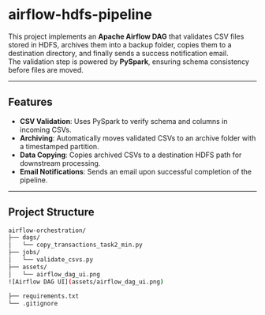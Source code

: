 # airflow-hdfs-pipeline

This project implements an **Apache Airflow DAG** that validates CSV files stored in HDFS, archives them into a backup folder, copies them to a destination directory, and finally sends a success notification email.  
The validation step is powered by **PySpark**, ensuring schema consistency before files are moved.

---

##  Features
- **CSV Validation**: Uses PySpark to verify schema and columns in incoming CSVs.  
- **Archiving**: Automatically moves validated CSVs to an archive folder with a timestamped partition.  
- **Data Copying**: Copies archived CSVs to a destination HDFS path for downstream processing.  
- **Email Notifications**: Sends an email upon successful completion of the pipeline.  

---

##  Project Structure
```bash
airflow-orchestration/
├── dags/
│   └── copy_transactions_task2_min.py       
├── jobs/
│   └── validate_csvs.py                     
├── assets/
│   └── airflow_dag_ui.png
![Airflow DAG UI](assets/airflow_dag_ui.png)
                   
├── requirements.txt                        
└── .gitignore                               
